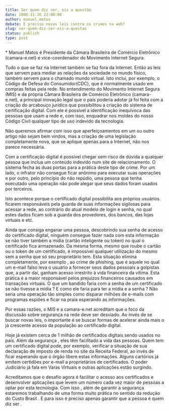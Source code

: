 ```yaml
---
title: Ser quem diz ser, eis a questão
date: 2006-11-16 22:00:00
author: manuel.matos
debate: É preciso novas leis contra os crimes na web? 
slug: ser-quem-diz-ser-eis-a-questao
status: publish 
type: post
---
```


\* Manuel Matos é Presidente da Câmara Brasileira de Comércio Eletrônico (camara-e.net) e vice-coordenador do Movimento Internet Segura.  

  

Tudo o que se faz na Internet também se faz fora da Internet. Então as leis que servem para mediar as relações da sociedade no mundo físico, também servem para o chamado mundo virtual. Isto inclui, por exemplo, o Código de Defesa do Consumidor(CDC), que é normalmente usado em compras feitas pela rede. No entendimento do Movimento Internet Segura (MIS) e da própria Câmara Brasileira de Comércio Eletrônico (camara-e.net), a principal inovação legal que o país poderia adotar já foi feita com a criação do arcabouço jurídico que possibilitou a criação do sistema de certificação digital. Com ele é possível a identificação inequívoca das pessoas que usam a rede e, com isso, enquadrar nos moldes do nosso Código Civil qualquer tipo de uso indevido da tecnologia.   

Não queremos afirmar com isso que aperfeiçoamentos em um ou outro artigo não sejam bem vindos, mas a criação de uma legislação completamente nova, que se aplique apenas para a Internet, não nos parece necessária.   

Com a certificação digital é possível chegar sem risco de dúvida a qualquer pessoa que inclua um conteúdo indevido num site de relacionamento. O sistema fecha as duas portas para a prática deste tipo de crime. Por um lado, o infrator não consegue ficar anônimo para executar suas operações e por outro, pelo princípio do não repúdio, uma pessoa que tenha executado uma operação não pode alegar que seus dados foram usados por terceiros.   

Isto acontece porque o certificado digital possibilita aos próprios usuários ficarem responsáveis pela guarda de suas informações sigilosas para acessar a rede, ao contrário do atual modelo de login e senha, no qual estes dados ficam sob a guarda dos provedores, dos bancos, das lojas virtuais e etc.   

Ainda que consiga enganar uma pessoa, descobrindo sua senha de acesso do certificado digital, ninguém consegue fazer nada com esta informação se não tiver também a mídia (cartão inteligente ou token) no qual o certificado fica armazenado. Da mesma forma, mesmo que roube o cartão ou o token de um certificado, é impossível qualquer utilização do mesmo sem a senha que só seu proprietário tem. Esta situação elimina completamente, por exemplo , ao crime de phishing, que é aquele no qual um e-mail falso leva o usuário a fornecer seus dados pessoais a golpistas que, a partir daí, ganham acesso irrestrito à vida financeira da vítima. Esta prática é a maior responsável pelos prejuízos financeiros causados em transações virtuais. O que um bandido faria com a senha de um certificado se não tivesse a mídia ? E como ele faria para ter a mídia e a senha ? Não seria uma operação tão simples como disparar milhões de e-mails com programas espiões e ficar na praia esperando as informações.   

Por essas razões, o MIS e a camara-e.net acreditam que o foco da discussão sobre segurança na rede deve ser desviado. Ao invés de se buscar novas leis, o importante é se buscar formas de acelerar ainda mais o já crescente acesso da população ao certificado digital.   

Hoje já existem cerca de 1 milhão de certificados digitais sendo usados no país. Além da segurança , eles têm facilitado a vida das pessoas. Quem tem um certificado digital pode, por exemplo, verificar a situação de sua declaração de imposto de renda no site da Receita Federal, ao invés de ficar esperando que o órgão libere estas informações. Alguns cartórios já emitem certidões por e-mail a proprietários de certificados. O poder Judiciário já fala em Varas Virtuais e outras aplicações estão surgindo.   

Acreditamos que o desafio agora é facilitar o acesso aos certificados e desenvolver aplicações que levem um número cada vez maior de pessoas a optar por esta tecnologia. Com isso , além de garantir a segurança estaremos trabalhando de uma forma muito prática no sentido da redução do Custo Brasil . E para isso é preciso apenas garantir que a pessoa é quem diz ser .
